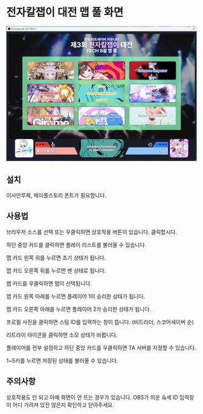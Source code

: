 # 전자칼잽이 대전 맵 풀 화면

![OBS interacting window](docs/preview.webp)

## 설치

이사만루체, 메이플스토리 폰트가 필요합니다.

## 사용법

브라우저 소스를 선택 또는 우클릭하면 상호작용 버튼이 있습니다. 클릭합시다.

하단 중앙 카드를 클릭하면 플레이 리스트를 불러올 수 있습니다.

맵 카드 왼쪽 위를 누르면 초기 상태가 됩니다.

맵 카드 오른쪽 위를 누르면 밴 상태로 됩니다.

맵 카드를 우클릭하면 맵이 선택됩니다.

맵 카드 왼쪽 아래를 누르면 플레이어 1이 승리한 상태가 됩니다.

맵 카드 오른쪽 아래를 누르면 플레이어 2가 승리한 상태가 됩니다.

프로필 사진을 클릭하면 스팀 ID를 입력하는 창이 뜹니다. (비트리더, 스코어세이버 순)

리트라이 아이콘을 클릭하면 소모 상태가 바뀝니다.

플레이어를 전부 설정하고 하단 중앙 카드를 우클릭하면 TA 서버를 지정할 수 있습니다.

1~5키를 누르면 저장된 상태를 불러올 수 있습니다.

## 주의사항

상호작용도 안 되고 아예 화면이 안 뜨는 경우가 있습니다.
OBS가 띄운 슼세 ID 입력창이 어디 가려져 있진 않은지 확인하고 닫아주세요.
